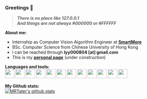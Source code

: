 ### Greetings 👋  
> ***There is no place like 127.0.0.1***  
> ***And things are not always #000000 or #FFFFFF***

**About me:**  
* Internship as Computer Vision Algorithm Engineer at **[SmartMore](https://smartmore.global/)**
* BSc. Computer Science from Chinese University of Hong Kong
* I can be reached through **lyy000804 [at] gmail.com**
* This is my **[personal page](https://mrtater.github.io/)** (under construction)

**Languages and tools:**  
<img height="30" src="https://cdn.jsdelivr.net/gh/devicons/devicon/icons/c/c-original.svg"/>
<img height="30" src="https://cdn.jsdelivr.net/gh/devicons/devicon/icons/java/java-original.svg"/>
<img height="30" src="https://cdn.jsdelivr.net/gh/devicons/devicon/icons/javascript/javascript-original.svg"/>
<img height="30" src="https://cdn.jsdelivr.net/gh/devicons/devicon/icons/rust/rust-plain.svg" />
<img height="30" src="https://cdn.jsdelivr.net/gh/devicons/devicon/icons/python/python-original.svg" />
<img height="30" src="https://cdn.jsdelivr.net/gh/devicons/devicon/icons/pytorch/pytorch-original.svg"/>
<img height="30" src="https://cdn.jsdelivr.net/gh/devicons/devicon/icons/git/git-original.svg" />
<img height="30" src="https://cdn.jsdelivr.net/gh/devicons/devicon/icons/docker/docker-original.svg" />
<img height="30" src="https://cdn.jsdelivr.net/gh/devicons/devicon/icons/vim/vim-original.svg" />
<img height="30" src="https://cdn.jsdelivr.net/gh/devicons/devicon/icons/opencv/opencv-original.svg" />
<img height="30" src="https://cdn.jsdelivr.net/gh/devicons/devicon/icons/visualstudio/visualstudio-plain.svg" />
<img height="30" src="https://cdn.jsdelivr.net/gh/devicons/devicon/icons/jetbrains/jetbrains-original.svg" />

**My Github stats:**  
[![MRTater's github stats](https://github-readme-stats.vercel.app/api?username=MRTater&count_private=true&show_icons=true&theme=radical&hide=issues)](https://github.com/anuraghazra/github-readme-stats)
